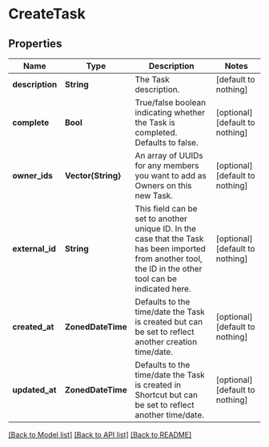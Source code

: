 # CreateTask


## Properties
Name | Type | Description | Notes
------------ | ------------- | ------------- | -------------
**description** | **String** | The Task description. | [default to nothing]
**complete** | **Bool** | True/false boolean indicating whether the Task is completed. Defaults to false. | [optional] [default to nothing]
**owner_ids** | **Vector{String}** | An array of UUIDs for any members you want to add as Owners on this new Task. | [optional] [default to nothing]
**external_id** | **String** | This field can be set to another unique ID. In the case that the Task has been imported from another tool, the ID in the other tool can be indicated here. | [optional] [default to nothing]
**created_at** | **ZonedDateTime** | Defaults to the time/date the Task is created but can be set to reflect another creation time/date. | [optional] [default to nothing]
**updated_at** | **ZonedDateTime** | Defaults to the time/date the Task is created in Shortcut but can be set to reflect another time/date. | [optional] [default to nothing]


[[Back to Model list]](../README.md#models) [[Back to API list]](../README.md#api-endpoints) [[Back to README]](../README.md)


